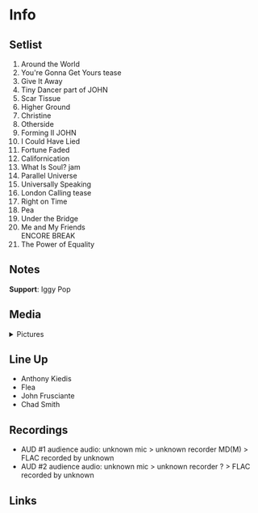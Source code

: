 # Info

## Setlist

1. Around the World
2. You're Gonna Get Yours tease
3. Give It Away
4. Tiny Dancer part of JOHN
5. Scar Tissue
6. Higher Ground
7. Christine
8. Otherside
9. Forming II JOHN
10. I Could Have Lied
11. Fortune Faded
12. Californication
13. What Is Soul? jam
14. Parallel Universe
15. Universally Speaking
16. London Calling tease
17. Right on Time
18. Pea
19. Under the Bridge
20. Me and My Friends
<br>ENCORE BREAK
21. The Power of Equality

## Notes

**Support**: Iggy Pop

## Media 

<details>
  <summary>Pictures</summary>
  <!--<img alt="Setlist" title="Setlist" src="_.jpg" height="200" />
  <img alt="Flyer" title="Flyer" src="_.jpg" height="200" />-->
</details>

## Line Up

* Anthony Kiedis
* Flea
* John Frusciante
* Chad Smith

## Recordings

* AUD #1 audience audio: unknown mic > unknown recorder MD(M) > FLAC recorded by unknown
* AUD #2 audience audio: unknown mic > unknown recorder ? > FLAC recorded by unknown

## Links
